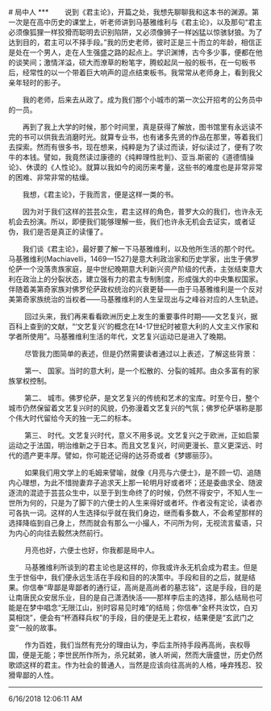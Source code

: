 </center># 局中人</center>
***
&emsp;&emsp;说到《君主论》，开篇之处，我想先聊聊我和这本书的渊源。第一次是在高中历史的课堂上，听老师讲到马基雅维利与《君主论》，以及那句“君主必须像狐狸一样狡猾而聪明去识别陷阱，又必须像狮子一样凶猛以惊骇豺狼。为了达到目的，君主可以不择手段。”我的历史老师，彼时正是三十而立的年龄，相信正是处在一个男人，走在人生强盛之路的起点上。学识渊博，古今多少事，便都在他的谈笑间；激情洋溢，硕大而潦草的粉笔字，腾蛟起凤一般的板书，在一句板书后，经常性的以一个带着巨大响声的逗点结束板书。我常常从老师身上，看到我父亲年轻时的影子。<br>

&emsp;&emsp;我的老师，后来去从政了。成为我们那个小城市的第一次公开招考的公务员中的一员。

&emsp;&emsp;再到了我上大学的时候，那个时间里，真是获得了解放，图书馆里有永远读不完的书可以供我去消磨时光。就算专业书，也有诸多先贤的作品在那里，等着我们去探索。然而有很多书，现在想来，纯粹是为了读过而读，好似读过了，便有了吹牛的本钱。譬如，我竟然读过康德的《纯粹理性批判》、亚当.斯密的《道德情操论》、休谟的《人性论》。就算以我如今的阅历来考量，这些书的难度也是非常非常的困难、非常非常的枯燥。<br>

&emsp;&emsp;我想，《君主论》，于我而言，便是这样一类的书。<br>

&emsp;&emsp;因为对于我们这样的芸芸众生，君主这样的角色，普罗大众的我们，也许永无机会去扮演。所以，即便我们能够理解一些，我们也许永无机会去证实，或者证伪，我们是否是真正的读懂了。

&emsp;&emsp;我们谈《君主论》，最好要了解一下马基雅维利，以及他所生活的那个时代。马基雅维利(Machiavelli，1469—1527)是意大利政治家和历史学家，出生于佛罗伦萨一个没落贵族家庭，是中世纪晚期意大利新兴资产阶级的代表，主张结束意大利在政治上的分裂状态，建立强有力的君主专制制度，形成强大的中央集权国家。伴随着美第奇家族对佛罗伦萨政权统治的兴衰更替——由于马基雅维利是一个反对美第奇家族统治的当权者——马基雅维利的人生呈现出与之峰谷对应的人生轨迹。<br>

&emsp;&emsp; 回过头来，我们再来看看欧洲历史上发生的重要事件时期——文艺复兴，据百科上查到的文献，“‘文艺复兴’的概念在14-17世纪时被意大利的人文主义作家和学者所使用”。马基雅维利生活的年代，文艺复兴运动已是进入了晚期。<br>

&emsp;&emsp; 尽管我力图简单的表述，但是仍然需要读者通过以上表述，了解这些背景：<br>

&emsp;&emsp; 第一、	国家。当时的意大利，是一个松散的、分裂的城邦。由众多富有的家族掌权控制。<br>

&emsp;&emsp; 第二、	城市。佛罗伦萨，是文艺复兴的传统和艺术的宝库。时至今日，整个城市仍然保留着文艺复兴时的风貌，仍弥漫着文艺复兴的气氛；佛罗伦萨堪称是那个伟大时代留给今天的独一无二的标本。<br>

&emsp;&emsp; 第三、	时代。文艺复兴时代，意义不用多说。文艺复兴之于欧洲，正如启蒙运动之于法国，明治维新之于日本。而且文艺复兴，时间更漫长、意义更深远、时代的遗产更丰厚。譬如，你可能还记得的达芬奇或者《梦娜丽莎》。<br>

&emsp;&emsp; 如果我们用文学上的毛姆来譬喻，就像《月亮与六便士》，是不顾一切、追随内心理想，为此不惜抛妻弃子追求天上那一轮明月好或者坏；还是委曲求全、随波逐流的混迹于芸芸众生中，以至于到生命终了的时候，仍然不得安宁，不知人生一世所为何的，只是为了脚下的六便士的人生来得好或者坏。作者没有定论，读者亦可各执一词。这样的人生选择似乎就在我们身边，继而看多数人，不会希望那样的选择降临到自己身上，然而就会有那么一小撮人，不问所为何，无视流言蜚语，只为内心的向往去毅然决然前行。<br>

&emsp;&emsp; 月亮也好，六便士也好，你我都是局中人。<br>

&emsp;&emsp; 马基雅维利所谈到的君主论也是这样的，你我或许永无机会成为君主。但是生于世俗中，我们便永远生活在手段和目的的决策中。手段和目的之后，就是结果。你信奉“卑鄙是卑鄙者的通行证，高尚是高尚者的墓志铭”，这是手段，目的是让南唐民众安居乐业，目的是自己潇洒快活——那样李后主的选择，那么结局也可能是在梦中唱念“无限江山，别时容易见时难”的结局；你信奉“金杯共汝饮，白刃莫相饶”，便会有“杯酒释兵权”的手段，目的便是无上君权，结果便是“玄武门之变”一般的故事。<br>

&emsp;&emsp; 作为百姓，我们当然有充分的理由认为，李后主所持手段再高尚，丧权辱国，便是无能；李世民所作所为，杀兄弑弟，骇人听闻，然而大唐盛世，历史仍然歌颂这样的君主。作为社会的普通人，当然是应该向往高尚的人格，唾弃残忍、狡猾卑鄙的人性。<br>
***
6/16/2018 12:06:11 AM 

